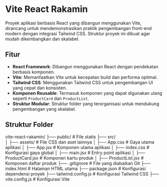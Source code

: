 

# Vite React Rakamin

Proyek aplikasi berbasis React yang dibangun menggunakan Vite, dirancang untuk mendemonstrasikan praktik pengembangan front-end modern dengan integrasi Tailwind CSS. Struktur proyek ini dibuat agar mudah dikembangkan dan skalabel.

## Fitur

- **React Framework**: Dibangun menggunakan React dengan pendekatan berbasis komponen.
- **Vite**: Memanfaatkan Vite untuk kecepatan build dan performa optimal.
- **Tailwind CSS**: Menggunakan Tailwind CSS untuk pengembangan UI yang cepat dan konsisten.
- **Komponen Reusable**: Termasuk komponen yang dapat digunakan ulang seperti `ProductCard` dan `ProductList`.
- **Struktur Modular**: Struktur folder yang terorganisasi untuk mendukung pengembangan yang skalabel.

## Struktur Folder

vite-react-rakamin/
├── public/              # File statis
├── src/                 
│   ├── assets/          # File CSS dan aset lainnya
│   ├── App.css          # Gaya utama aplikasi
│   ├── App.jsx          # Komponen utama aplikasi
│   ├── index.css        # Konfigurasi gaya global
│   ├── main.jsx         # Entry point aplikasi
│   ├── ProductCard.jsx  # Komponen kartu produk
│   ├── ProductList.jsx  # Komponen daftar produk
├── .gitignore           # File yang diabaikan Git
├── index.html           # Halaman HTML utama
├── package.json         # Konfigurasi dependensi proyek
├── tailwind.config.js   # Konfigurasi Tailwind CSS
├── vite.config.js       # Konfigurasi Vite


